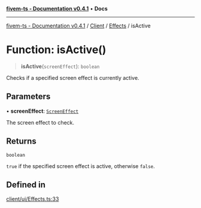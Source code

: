 [**fivem-ts - Documentation v0.4.1**](../../../../../README.md) • **Docs**

***

[fivem-ts - Documentation v0.4.1](../../../../../README.md) / [Client](../../../README.md) / [Effects](../README.md) / isActive

# Function: isActive()

> **isActive**(`screenEffect`): `boolean`

Checks if a specified screen effect is currently active.

## Parameters

• **screenEffect**: [`ScreenEffect`](../../../enumerations/ScreenEffect.md)

The screen effect to check.

## Returns

`boolean`

`true` if the specified screen effect is active, otherwise `false`.

## Defined in

[client/ui/Effects.ts:33](https://github.com/Purpose-Dev/fivem-ts/blob/main/src/client/ui/Effects.ts#L33)
